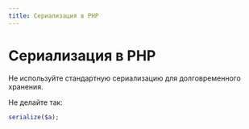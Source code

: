 ```yaml
---
title: Сериализация в PHP
---
```


# Сериализация в PHP

Не используйте стандартную сериализацию для долговременного хранения.

Не делайте так:

```php
serialize($a);
```
